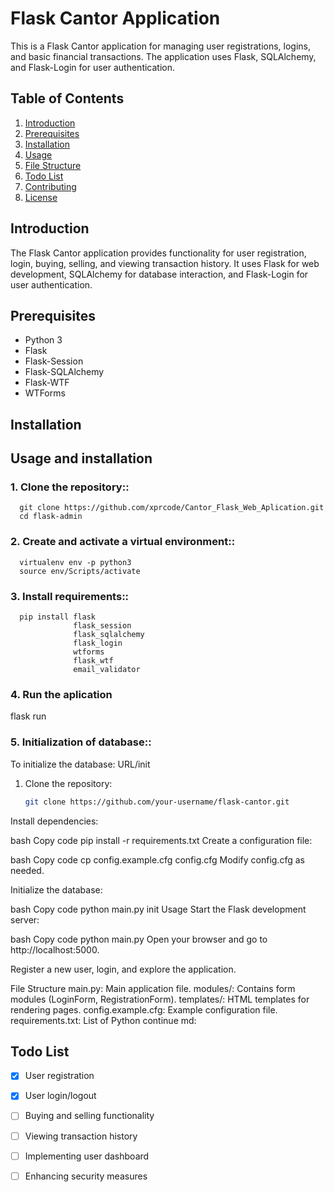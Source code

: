 # Flask Cantor Application

This is a Flask Cantor application for managing user registrations, logins, and basic financial transactions. The application uses Flask, SQLAlchemy, and Flask-Login for user authentication.

## Table of Contents

1. [Introduction](#introduction)
2. [Prerequisites](#prerequisites)
3. [Installation](#installation)
4. [Usage](#usage)
5. [File Structure](#file-structure)
6. [Todo List](#todo-list)
7. [Contributing](#contributing)
8. [License](#license)

## Introduction

The Flask Cantor application provides functionality for user registration, login, buying, selling, and viewing transaction history. It uses Flask for web development, SQLAlchemy for database interaction, and Flask-Login for user authentication.

## Prerequisites

- Python 3
- Flask
- Flask-Session
- Flask-SQLAlchemy
- Flask-WTF
- WTForms

## Installation


## Usage and installation

### 1. Clone the repository::

      git clone https://github.com/xprcode/Cantor_Flask_Web_Aplication.git
      cd flask-admin

### 2. Create and activate a virtual environment::

      virtualenv env -p python3
      source env/Scripts/activate

### 3. Install requirements::

      pip install flask
                  flask_session
                  flask_sqlalchemy
                  flask_login
                  wtforms
                  flask_wtf
                  email_validator

### 4. Run the aplication

   flask run

   

### 5. Initialization of database::

   To initialize the database:
   URL/init

1. Clone the repository:

   ```bash
   git clone https://github.com/your-username/flask-cantor.git
Install dependencies:

bash
Copy code
pip install -r requirements.txt
Create a configuration file:

bash
Copy code
cp config.example.cfg config.cfg
Modify config.cfg as needed.

Initialize the database:

bash
Copy code
python main.py init
Usage
Start the Flask development server:

bash
Copy code
python main.py
Open your browser and go to http://localhost:5000.

Register a new user, login, and explore the application.

File Structure
main.py: Main application file.
modules/: Contains form modules (LoginForm, RegistrationForm).
templates/: HTML templates for rendering pages.
config.example.cfg: Example configuration file.
requirements.txt: List of Python
continue
md:

## Todo List

- [x] User registration
- [x] User login/logout
- [ ] Buying and selling functionality
- [ ] Viewing transaction history
- [ ] Implementing user dashboard
- [ ] Enhancing security measures


   
